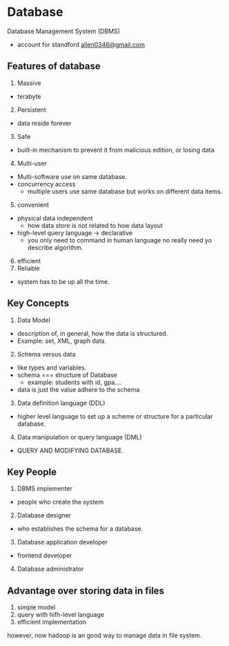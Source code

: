 # Database
Database Management System (DBMS)
* account for standford
  allen0346@gmail.com

## Features of database
1. Massive
  * terabyte
2. Persistent
  * data reside forever
3. Safe
  * built-in mechanism to prevent it from malicious edition, or losing data
4. Multi-user
  * Multi-software use on same database.
  * concurrency access
    * multiple users use same database but works on different data items.
5. convenient
  * physical data independent
    * how data store is not related to how data layout
  * high-level query language -> declarative
    * you only need to command in human language no really need yo describe algorithm.

6. efficient
7. Reliable
  * system has to be up all the time.

## Key Concepts
1. Data Model
  * description of, in general, how the data is structured.
  * Example: set, XML, graph data.
2. Schema versus data
  * like types and variables.
  * schema === structure of Database
    * example: students with id, gpa....
  * data is just the value adhere to the schema
3. Data definition language (DDL)
  * higher level language to set up
a scheme or structure for a particular database.
4. Data manipulation or query language (DML)
  * QUERY AND MODIFYING DATABASE.

## Key People
1. DBMS implementer
  * people who create the system
2. Database designer
  * who establishes the schema for a database.
3. Database application developer
  * frontend developer
4. Database administrator

## Advantage over storing data in files
1. simple model
2. query with hifh-level language
3. efficient implementation

however, now hadoop is an good way to manage data in file system.
